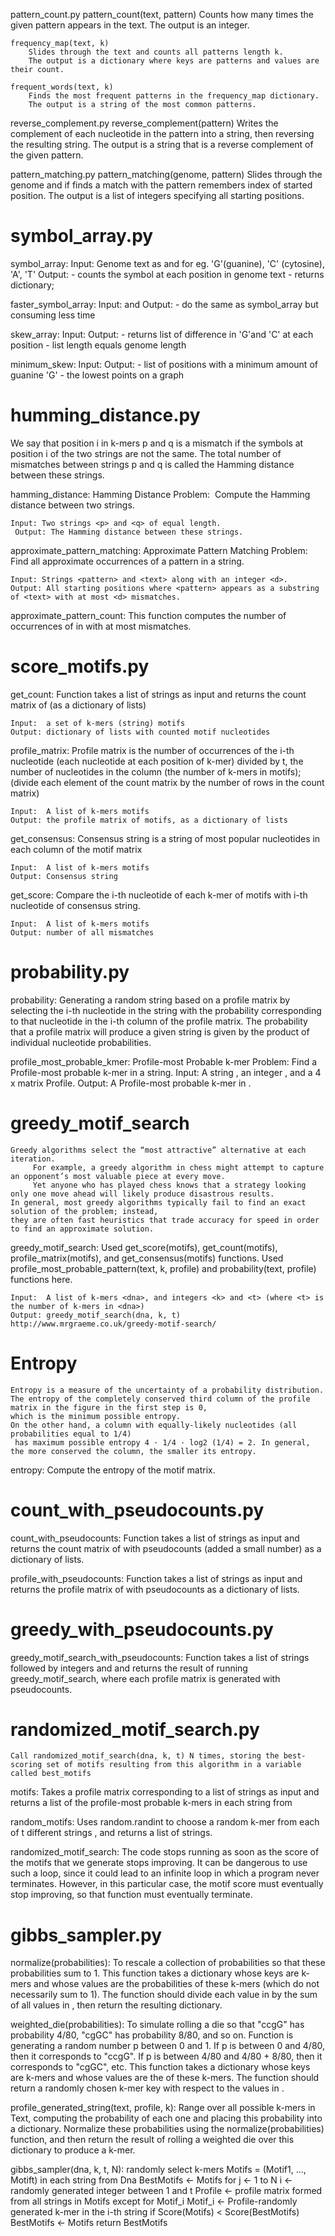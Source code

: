 

pattern_count.py
    pattern_count(text, pattern)
        Counts how many times the given pattern appears in the text.
        The output is an integer.

    frequency_map(text, k)
        Slides through the text and counts all patterns length k.
        The output is a dictionary where keys are patterns and values are their count.

    frequent_words(text, k)
        Finds the most frequent patterns in the frequency_map dictionary.
        The output is a string of the most common patterns.


reverse_complement.py
    reverse_complement(pattern)
        Writes the complement of each nucleotide in the pattern into a string, then reversing the resulting string.
        The output is a string that is a reverse complement of the given pattern.


pattern_matching.py
    pattern_matching(genome, pattern)
        Slides through the genome and if finds a match with the pattern remembers index of started position.
        The output is a list of integers specifying all starting positions.


#   symbol_array.py

symbol_array:
    Input: Genome text as <genome> and <symbol> for eg. 'G'(guanine), 'C' (cytosine), 'A', 'T'
    Output:
        - counts the symbol at each position in genome text
        - returns dictionary;


faster_symbol_array:
    Input: <genome> and <symbol>
    Output:
        - do the same as symbol_array but consuming less time


skew_array:
    Input: <genome>
    Output:
        - returns list of difference in 'G'and 'C' at each position
        - list length equals genome length


minimum_skew:
    Input: <genome>
    Output:
        - list of positions with a minimum amount of guanine 'G'
        - the lowest points on a graph




#   humming_distance.py

We say that position i in k-mers p and q is a mismatch if the symbols at position i of the two strings are not the same.
The total number of mismatches between strings p and q is called the Hamming distance between these strings.


hamming_distance:
    Hamming Distance Problem:  Compute the Hamming distance between two strings.

    Input: Two strings <p> and <q> of equal length.
     Output: The Hamming distance between these strings.


approximate_pattern_matching:
    Approximate Pattern Matching Problem:  Find all approximate occurrences of a pattern in a string.

    Input: Strings <pattern> and <text> along with an integer <d>.
    Output: All starting positions where <pattern> appears as a substring of <text> with at most <d> mismatches.


approximate_pattern_count:
    This function computes the number of occurrences of <pattern> in <text> with at most <d> mismatches.




#   score_motifs.py

get_count:
    Function takes a list of strings <motifs> as input and returns the count matrix of <motifs> (as a dictionary of lists)

    Input:  a set of k-mers (string) motifs
    Output: dictionary of lists with counted motif nucleotides


profile_matrix:
    Profile matrix is the number of occurrences of the i-th nucleotide (each nucleotide at each position of k-mer)
        divided by t, the number of nucleotides in the column (the number of k-mers in motifs);
        (divide each element of the count matrix by the number of rows in the count matrix)

    Input:  A list of k-mers motifs
    Output: the profile matrix of motifs, as a dictionary of lists


get_consensus:
    Consensus string is a string of most popular nucleotides in each column of the motif matrix

    Input:  A list of k-mers motifs
    Output: Consensus string


get_score:
    Compare the i-th nucleotide of each k-mer of motifs with i-th nucleotide of consensus string.

    Input:  A list of k-mers motifs
    Output: number of all mismatches




#   probability.py

probability:
    Generating a random string based on a profile matrix by selecting the i-th nucleotide in the string with the probability corresponding to that nucleotide in the i-th column of the profile matrix.
    The probability that a profile matrix will produce a given string is given by the product of individual nucleotide probabilities.


profile_most_probable_kmer:
    Profile-most Probable k-mer Problem: Find a Profile-most probable k-mer in a string.
        Input: A string <text>, an integer <k>, and a 4 x <k> matrix Profile.
        Output: A Profile-most probable k-mer in <text>.




#   greedy_motif_search

    Greedy algorithms select the “most attractive” alternative at each iteration.
         For example, a greedy algorithm in chess might attempt to capture an opponent’s most valuable piece at every move.
         Yet anyone who has played chess knows that a strategy looking only one move ahead will likely produce disastrous results.
    In general, most greedy algorithms typically fail to find an exact solution of the problem; instead,
    they are often fast heuristics that trade accuracy for speed in order to find an approximate solution.


greedy_motif_search:
    Used get_score(motifs), get_count(motifs), profile_matrix(motifs), and get_consensus(motifs) functions.
    Used profile_most_probable_pattern(text, k, profile) and probability(text, profile) functions here.

    Input:  A list of k-mers <dna>, and integers <k> and <t> (where <t> is the number of k-mers in <dna>)
    Output: greedy_motif_search(dna, k, t)
    http://www.mrgraeme.co.uk/greedy-motif-search/




#   Entropy

    Entropy is a measure of the uncertainty of a probability distribution.
    The entropy of the completely conserved third column of the profile matrix in the figure in the first step is 0,
    which is the minimum possible entropy.
    On the other hand, a column with equally-likely nucleotides (all probabilities equal to 1/4)
     has maximum possible entropy 4 · 1/4 · log2 (1/4) = 2. In general, the more conserved the column, the smaller its entropy.


entropy:
     Compute the entropy of the motif matrix.




#   count_with_pseudocounts.py


count_with_pseudocounts:
    Function takes a list of strings <motifs> as input and returns the count matrix of <motifs> with pseudocounts (added a small number) as a dictionary of lists.


profile_with_pseudocounts:
    Function takes a list of strings <motifs> as input and returns the profile matrix of <motifs> with pseudocounts as a dictionary of lists.




#   greedy_with_pseudocounts.py


greedy_motif_search_with_pseudocounts:
    Function takes a list of strings <dna> followed by integers <k> and <t> and returns the result of running greedy_motif_search, where each profile matrix is generated with pseudocounts.




#   randomized_motif_search.py
    Call randomized_motif_search(dna, k, t) N times, storing the best-scoring set of motifs resulting from this algorithm in a variable called best_motifs


motifs:
    Takes a profile matrix <profile> corresponding to a list of strings <dna> as input and returns a list of the profile-most probable k-mers in each string from <dna>


random_motifs:
    Uses random.randint to choose a random k-mer from each of t different strings <dna>, and returns a list of <t> strings.


randomized_motif_search:
    The code stops running as soon as the score of the motifs that we generate stops improving.
    It can be dangerous to use such a loop, since it could lead to an infinite loop in which a program never terminates.
    However, in this particular case, the motif score must eventually stop improving, so that function must eventually terminate.




#   gibbs_sampler.py


normalize(probabilities):
    To rescale a collection of probabilities so that these probabilities sum to 1.
    This function takes a dictionary <probabilities> whose keys are k-mers and whose values are the probabilities of these k-mers (which do not necessarily sum to 1).
    The function should divide each value in <probabilities> by the sum of all values in  <probabilities>, then return the resulting dictionary.


weighted_die(probabilities):
    To simulate rolling a die so that "ccgG" has probability 4/80, "cgGC" has probability 8/80, and so on.
    Function is generating a random number p between 0 and 1. If p is between 0 and 4/80, then it corresponds to "ccgG". If p is between 4/80 and 4/80 + 8/80, then it corresponds to "cgGC", etc.
    This function takes a dictionary <probabilities> whose keys are k-mers and whose values are the <probabilities> of these k-mers.
    The function should return a randomly chosen k-mer key with respect to the values in <probabilities>.


profile_generated_string(text, profile, k):
    Range over all possible k-mers in Text, computing the probability of each one and placing this probability into a dictionary.
    Normalize these probabilities using the normalize(probabilities) function, and then return the result of rolling a weighted die over this dictionary to produce a k-mer.


gibbs_sampler(dna, k, t, N):
    randomly select k-mers Motifs = (Motif1, …, Motift) in each string from Dna
    ﻿BestMotifs ← Motifs
    for j ← 1 to N
        i ← randomly generated integer between 1 and t
        Profile ← profile matrix formed from all strings in Motifs except for Motif_i
        Motif_i ← Profile-randomly generated k-mer in the i-th string
        if Score(Motifs) < Score(BestMotifs)
            BestMotifs ← Motifs
    return BestMotifs
